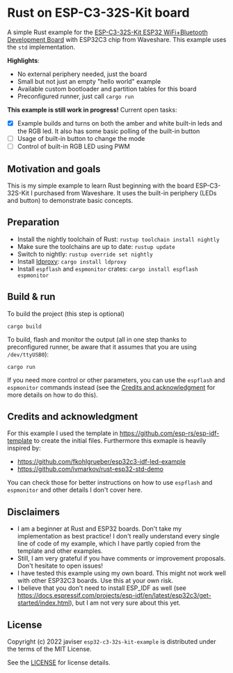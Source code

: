 # Rust on ESP-C3-32S-Kit board
A simple Rust example for the [ESP-C3-32S-Kit ESP32 WiFi+Bluetooth Development Board](https://www.waveshare.com/esp-c3-32s-kit.htm) with ESP32C3 chip from Waveshare. This example uses the `std` implementation.

**Highlights**:
- No external periphery needed, just the board
- Small but not just an empty "hello world" example
- Available custom bootloader and partition tables for this board
- Preconfigured runner, just call `cargo run`

**This example is still work in progress!** Current open tasks:
- [x] Example builds and turns on both the amber and white built-in leds and the RGB led. It also has some basic polling of the built-in button
- [ ] Usage of built-in button to change the mode
- [ ] Control of built-in RGB LED using PWM

## Motivation and goals
This is my simple example to learn Rust beginning with the board ESP-C3-32S-Kit I purchased from Waveshare. It uses the built-in periphery (LEDs and button) to demonstrate basic concepts. 

## Preparation
- Install the nightly toolchain of Rust: `rustup toolchain install nightly`
- Make sure the toolchains are up to date: `rustup update`
- Switch to nightly: `rustup override set nightly`
- Install [ldproxy](https://crates.io/crates/embuild/ldproxy): `cargo install ldproxy`
- Install `espflash` and `espmonitor` crates: `cargo install espflash espmonitor`

## Build & run
To build the project (this step is optional)
```
cargo build
```
To build, flash and monitor the output (all in one step thanks to preconfigured runner, be aware that it assumes that you are using `/dev/ttyUSB0`):
```
cargo run
```
If you need more control or other parameters, you can use the `espflash` and `espmonitor` commands instead (see the [Credits and acknowledgment](#credits-and-acknowledgment) for more details on how to do this).

## Credits and acknowledgment
For this example I used the template in https://github.com/esp-rs/esp-idf-template to create the initial files. Furthermore this exmaple is heavily inspired by:
- https://github.com/fkohlgrueber/esp32c3-idf-led-example
- https://github.com/ivmarkov/rust-esp32-std-demo

You can check those for better instructions on how to use `espflash` and `espmonitor` and other details I don't cover here.

## Disclaimers
- I am a beginner at Rust and ESP32 boards. Don't take my implementation as best practice! I don't really understand every single line of code of my example, which I have partly copied from the template and other examples.
- Still, I am very grateful if you have comments or improvement proposals. Don't hesitate to open issues!
- I have tested this example using my own board. This might not work well with other ESP32C3 boards. Use this at your own risk.
- I believe that you don't need to install ESP_IDF as well (see https://docs.espressif.com/projects/esp-idf/en/latest/esp32c3/get-started/index.html), but I am not very sure about this yet.

## License
Copyright (c) 2022 javiser
`esp32-c3-32s-kit-example` is distributed under the terms of the MIT License.

See the [LICENSE](LICENSE) for license details.